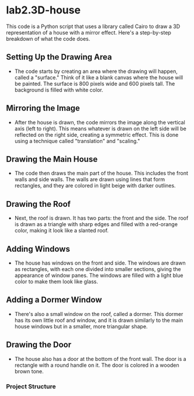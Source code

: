 # lab2.3D-house

This code is a Python script that uses a library called Cairo to draw a 3D representation of a house with a mirror effect. Here's a step-by-step breakdown of what the code does.

## Setting Up the Drawing Area
   - The code starts by creating an area where the drawing will happen, called a "surface." Think of it like a blank canvas where the house will be painted. The surface is 800 pixels wide and 600 pixels tall. The background is filled with white color.

## Mirroring the Image
   - After the house is drawn, the code mirrors the image along the vertical axis (left to right). This means whatever is drawn on the left side will be reflected on the right side, creating a symmetric effect. This is done using a technique called "translation" and "scaling."

## Drawing the Main House 
   - The code then draws the main part of the house. This includes the front walls and side walls. The walls are drawn using lines that form rectangles, and they are colored in light beige with darker outlines.

## Drawing the Roof
  - Next, the roof is drawn. It has two parts: the front and the side. The roof is drawn as a triangle with sharp edges and filled with a red-orange color, making it look like a slanted roof.

## Adding Windows
  - The house has windows on the front and side. The windows are drawn as rectangles, with each one divided into smaller sections, giving the appearance of window panes. The windows are filled with a light blue color to make them look like glass.

 ## Adding a Dormer Window
  - There's also a small window on the roof, called a dormer. This dormer has its own little roof and window, and it is drawn similarly to the main house windows but in a smaller, more triangular shape.

## Drawing the Door
   - The house also has a door at the bottom of the front wall. The door is a rectangle with a round handle on it. The door is colored in a wooden brown tone.

### Project Structure
```
```
